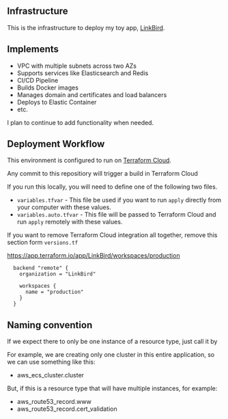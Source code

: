 ## Infrastructure

This is the infrastructure to deploy my toy app, [LinkBird](https://github.com/eddietejeda/linkbird-application).


## Implements

- VPC with multiple subnets across two AZs
- Supports services like Elasticsearch and Redis
- CI/CD Pipeline
- Builds Docker images
- Manages domain and certificates and load balancers 
- Deploys to Elastic Container
- etc.

I plan to continue to add functionality when needed.


## Deployment Workflow

This environment is configured to run on [Terraform Cloud](https://www.terraform.io/cloud).

Any commit to this repositiory will trigger a build in Terraform Cloud

If you run this locally, you will need to define one of the following two files.

- `variables.tfvar`      - This file be used if you want to run `apply` directly from your computer with these values.
- `variables.auto.tfvar` - This file will be passed to Terraform Cloud and run `apply` remotely with these values.

If you want to remove Terraform Cloud integration all together, remove this section form `versions.tf`

https://app.terraform.io/app/LinkBird/workspaces/production
```
  backend "remote" {
    organization = "LinkBird"

    workspaces {
      name = "production"
    }
  }
```


## Naming convention

If we expect there to only be one instance of a resource type, just call it by 

For example, we are creating only one cluster in this entire application, so we can use something like this:

- aws_ecs_cluster.cluster

But, if this is a resource type that will have multiple instances, for example:

- aws_route53_record.www
- aws_route53_record.cert_validation
